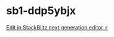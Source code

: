 # sb1-ddp5ybjx

[Edit in StackBlitz next generation editor ⚡️](https://stackblitz.com/~/github.com/julienSwiftUI1/sb1-ddp5ybjx)